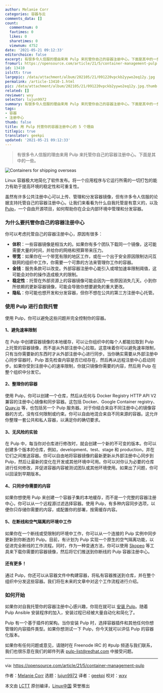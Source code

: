 ```yaml
---
author: Melanie Corr
categories: 容器与云
comments_data: []
count:
  commentnum: 0
  favtimes: 0
  likes: 0
  sharetimes: 0
  viewnum: 4752
date: '2021-05-21 09:12:33'
editorchoice: false
excerpt: 有很多令人信服的理由来用 Pulp 来托管你自己的容器注册中心。下面是其中的一些。
fromurl: https://opensource.com/article/21/5/container-management-pulp
id: 13410
islctt: true
largepic: /data/attachment/album/202105/21/091220vpckb2yywo2eq12y.jpg
permalink: /article-13410-1.html
pic: /data/attachment/album/202105/21/091220vpckb2yywo2eq12y.jpg.thumb.jpg
related: []
reviewer: wxy
selector: lujun9972
summary: 有很多令人信服的理由来用 Pulp 来托管你自己的容器注册中心。下面是其中的一些。
tags:
- 容器
- 注册中心
thumb: false
title: 用 Pulp 托管你的容器注册中心的 5 个理由
titlepic: true
translator: geekpi
updated: '2021-05-21 09:12:33'
---
```



> 
> 有很多令人信服的理由来用 Pulp 来托管你自己的容器注册中心。下面是其中的一些。
> 
> 
> 


![](/data/attachment/album/202105/21/091220vpckb2yywo2eq12y.jpg "Containers for shipping overseas")


Linux 容器极大地简化了软件发布。将一个应用程序与它运行所需的一切打包的能力有助于提高环境的稳定性和可重复性。


虽然有许多公共注册中心可以上传、管理和分发容器镜像，但有许多令人信服的论据支持托管自己的容器注册中心。让我们来看看为什么自我托管是有意义的，以及 [Pulp](https://pulpproject.org/)，一个自由开源项目，如何帮助你在企业内部环境中管理和分发容器。


### 为什么要托管你自己的容器注册中心


你可以考虑托管自己的容器注册中心，原因有很多：


* **体积**：一些容器镜像是相当大的。如果你有多个团队下载同一个镜像，这可能需要大量的时间，并给你的网络和预算带来压力。
* **带宽**：如果你在一个带宽有限的地区工作，或在一个出于安全原因限制访问互联网的组织中工作，你需要一个可靠的方法来管理你工作的容器。
* **金钱**：服务条款可以改变。外部容器注册中心能引入或增加速率限制阈值，这可能会对你的操作造成极大的限制。
* **稳定性**：托管在外部资源上的容器镜像可能会因为一些原因消失几天。小到你所依赖的更新容器镜像，可能会导致你想要避免的重大更改。
* **隐私**：你可能也想开发和分发容器，但你不想在公共的第三方注册中心托管。


### 使用 Pulp 进行自我托管


使用 Pulp，你可以避免这些问题并完全控制你的容器。


#### 1、避免速率限制


在 Pulp 中创建容器镜像的本地缓存，可以让你组织中的每个人都能拉取到 Pulp 上托管的容器镜像，而不是从外部注册中心拉取。这意味着你可以避免速率限制，只有当你需要新的东西时才从外部注册中心进行同步。当你确实需要从外部注册中心同步容器时，Pulp 首先检查内容是否已经存在，然后再从远程注册中心启动同步。如果你受到注册中心的速率限制，你就只镜像你需要的内容，然后用 Pulp 在整个组织中分发它。


#### 2、整理你的容器


使用 Pulp，你可以创建一个仓库，然后从任何与 Docker Registry HTTP API V2 兼容的注册中心镜像和同步容器。这包括 Docker、Google Container registry、[Quay.io](http://Quay.io) 等，也包括另一个 Pulp 服务器。对于你结合来自不同注册中心的镜像容器的方式，没有任何限制或约束。你可以自由地混合来自不同来源的容器。这允许你整理一套公共和私人容器，以满足你的确切要求。


#### 3、无风险的实验


在 Pulp 中，每当你对仓库进行修改时，就会创建一个新的不可变的版本。你可以创建多个版本的仓库，例如，development、test、stage 和 production，并在它们之间推送容器。你可以自由地将容器镜像的最新更新从外部注册中心同步到 Pulp，然后让最新的变化在开发或其他环境中可用。你可以对你认为必要的仓库进行任何修改，并促进容器内容被测试团队或其他环境使用。如果出了问题，你可以回滚到早期版本。


#### 4、只同步你需要的内容


如果你想使用 Pulp 来创建一个容器子集的本地缓存，而不是一个完整的容器注册中心，你可以从一个远程源过滤选择容器。使用 Pulp，有多种内容同步选项，以便你只存储你需要的内容，或配置你的部署，按需缓存内容。


#### 5、在断线和空气隔离的环境中工作


如果你在一个断线或受限制的环境中工作，你可以从一个连接的 Pulp 实例中同步更新到你断连的 Pulp。目前，有计划为 Pulp 实现一个原生的空气隔离功能，以促进完全断线的工作流程。同时，作为一种变通方法，你可以使用 [Skopeo](https://github.com/containers/skopeo) 等工具来下载你需要的容器镜像，然后将它们推送到你断线的 Pulp 容器注册中心。


#### 还有更多！


通过 Pulp，你还可以从容器文件中构建容器，将私有容器推送到仓库，并在整个组织中分发这些容器。我们将在未来的文章中对这个工作流程进行介绍。


### 如何开始


如果你对自我托管你的容器注册中心感兴趣，你现在就可以 [安装 Pulp](https://pulpproject.org/installation-introduction/)。随着 Pulp Ansible 安装程序的加入，安装过程已经被大量自动化和简化了。


Pulp 有一个基于插件的架构。当你安装 Pulp 时，选择容器插件和其他任何你想管理的内容插件类型。如果你想测试一下 Pulp，你今天就可以评估 Pulp 的容器化版本。


如果你有任何问题或意见，请随时在 Freenode IRC 的 #pulp 频道与我们联系，我们也很乐意在我们的邮件列表 [pulp-list@redhat.com](mailto:pulp-list@redhat.com) 中接受问题。




---


via: <https://opensource.com/article/21/5/container-management-pulp>


作者：[Melanie Corr](https://opensource.com/users/melanie-corr) 选题：[lujun9972](https://github.com/lujun9972) 译者：[geekpi](https://github.com/geekpi) 校对：[wxy](https://github.com/wxy)


本文由 [LCTT](https://github.com/LCTT/TranslateProject) 原创编译，[Linux中国](https://linux.cn/) 荣誉推出